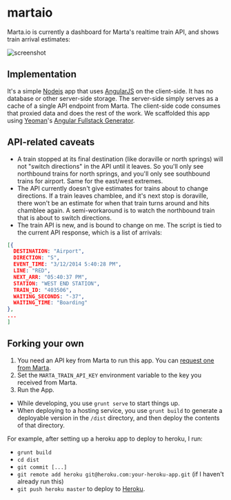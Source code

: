 martaio
=======

Marta.io is currently a dashboard for Marta's realtime train API, and shows train arrival estimates:

![screenshot](https://dl.dropboxusercontent.com/u/32959843/marta_io_screenshot.png)

## Implementation

It's a simple [Nodejs](http://nodejs.org/) app that uses [AngularJS](http://angularjs.org/) on the client-side. It has no database or other server-side storage. The server-side simply serves as a cache of a single API endpoint from Marta. The client-side code consumes that proxied data and does the rest of the work. We scaffolded this app using [Yeoman](http://yeoman.io/)'s [Angular Fullstack Generator](https://www.npmjs.org/package/generator-angular-fullstack).

## API-related caveats

- A train stopped at its final destination (like doraville or north springs) will not "switch directions" in the API until it leaves. So you'll only see northbound trains for north springs, and you'll only see southbound trains for airport. Same for the east/west extremes.
- The API currently doesn't give estimates for trains about to change directions. If a train leaves chamblee, and it's next stop is doraville, there won't be an estimate for when that train turns around and hits chamblee again. A semi-workaround is to watch the northbound train that is about to switch directions.
- The train API is new, and is bound to change on me. The script is tied to the current API response, which is a list of arrivals:

```json
[{
  DESTINATION: "Airport",
  DIRECTION: "S",
  EVENT_TIME: "3/12/2014 5:40:28 PM",
  LINE: "RED",
  NEXT_ARR: "05:40:37 PM",
  STATION: "WEST END STATION",
  TRAIN_ID: "403506",
  WAITING_SECONDS: "-37",
  WAITING_TIME: "Boarding"
},
...
]
```

## Forking your own

1. You need an API key from Marta to run this app. You can [request one from Marta](http://www.itsmarta.com/developers/data-sources/marta-rail-realtime-restful-api.aspx).
2. Set the `MARTA_TRAIN_API_KEY` environment variable to the key you received from Marta.
3. Run the App. 
  - While developing, you use `grunt serve` to start things up.
  - When deploying to a hosting service, you use `grunt build` to generate a deployable version in the `/dist` directory, and then deploy the contents of that directory.

For example, after setting up a heroku app to deploy to heroku, I run:
 - `grunt build`
 - `cd dist`
 - `git commit [...]`
 - `git remote add heroku git@heroku.com:your-heroku-app.git` (if I haven't already run this)
 - `git push heroku master` to deploy to [Heroku](http://heroku.com/).
